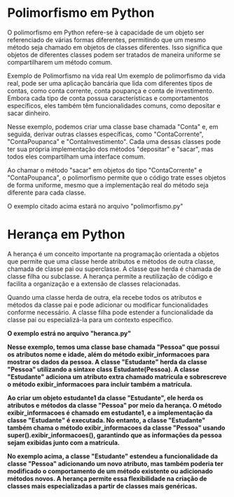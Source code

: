 # Polimorfismo em Python <br>
O polimorfismo em Python refere-se à capacidade de um objeto ser referenciado de várias formas diferentes, permitindo que um mesmo método seja chamado em objetos de classes diferentes. Isso significa que objetos de diferentes classes podem ser tratados de maneira uniforme se compartilharem um método comum.

Exemplo de Polimorfismo na vida real
Um exemplo de polimorfismo da vida real, pode ser uma aplicação bancária que lida com diferentes tipos de contas, como conta corrente, conta poupança e conta de investimento. Embora cada tipo de conta possua características e comportamentos específicos, eles também têm funcionalidades comuns, como depositar e sacar dinheiro.

Nesse exemplo, podemos criar uma classe base chamada "Conta" e, em seguida, derivar outras classes específicas, como "ContaCorrente", "ContaPoupanca" e "ContaInvestimento". Cada uma dessas classes pode ter sua própria implementação dos métodos "depositar" e "sacar", mas todos eles compartilham uma interface comum.

Ao chamar o método "sacar" em objetos do tipo "ContaCorrente" e "ContaPoupanca", o polimorfismo permite que o código trate esses objetos de forma uniforme, mesmo que a implementação real do método seja diferente para cada classe.

O exemplo citado acima estará no arquivo "polimorfismo.py"


# Herança em Python <br>
A herança é um conceito importante na programação orientada a objetos que permite que uma classe herde atributos e métodos de outra classe, chamada de classe pai ou superclasse. A classe que herda é chamada de classe filha ou subclasse. A herança permite a reutilização de código e facilita a organização e a extensão de classes relacionadas.

Quando uma classe herda de outra, ela recebe todos os atributos e métodos da classe pai e pode adicionar ou modificar funcionalidades conforme necessário. A classe filha pode estender a funcionalidade da classe pai ou especializá-la para um contexto específico.

<strong>O exemplo estrá no arquivo "heranca.py"<strong/>

Nesse exemplo, temos uma classe base chamada "Pessoa" que possui os atributos nome e idade, além do método exibir_informacoes para mostrar os dados da pessoa. A classe "Estudante" herda da classe "Pessoa" utilizando a sintaxe class Estudante(Pessoa). A classe "Estudante" adiciona um atributo extra chamado matricula e sobrescreve o método exibir_informacoes para incluir também a matrícula.

Ao criar um objeto estudante1 da classe "Estudante", ele herda os atributos e métodos da classe "Pessoa" por meio da herança. O método exibir_informacoes é chamado em estudante1, e a implementação da classe "Estudante" é executada. No entanto, a classe "Estudante" também chama o método exibir_informacoes da classe "Pessoa" usando super().exibir_informacoes(), garantindo que as informações da pessoa sejam exibidas junto com a matrícula.

No exemplo acima, a classe "Estudante" estendeu a funcionalidade da classe "Pessoa" adicionando um novo atributo, mas também poderia ter modificado o comportamento de um método existente ou adicionado métodos novos. A herança permite essa flexibilidade na criação de classes mais especializadas a partir de classes mais genéricas.
